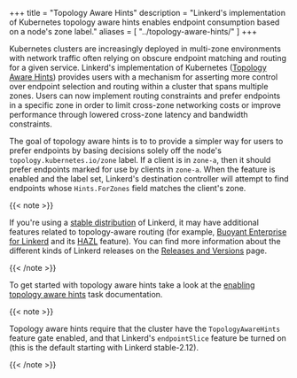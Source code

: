 +++
title = "Topology Aware Hints"
description = "Linkerd's implementation of Kubernetes topology aware hints enables endpoint consumption based on a node's zone label."
aliases = [
  "../topology-aware-hints/"
]
+++

Kubernetes clusters are increasingly deployed in multi-zone environments with
network traffic often relying on obscure endpoint matching and routing for a
given service. Linkerd's implementation of Kubernetes ([Topology Aware
Hints][topology aware hints]) provides users with a mechanism for asserting
more control over endpoint selection and routing within a cluster that spans
multiple zones. Users can now implement routing constraints and prefer
endpoints in a specific zone in order to limit cross-zone networking costs or
improve performance through lowered cross-zone latency and bandwidth
constraints.

The goal of topology aware hints is to to provide a simpler way for users to
prefer endpoints by basing decisions solely off the node's
`topology.kubernetes.io/zone` label. If a client is in `zone-a`, then it
should prefer endpoints marked for use by clients in `zone-a`. When the
feature is enabled and the label set, Linkerd's destination controller will
attempt to find endpoints whose `Hints.ForZones` field matches the client's
zone.

{{< note >}}

If you're using a [stable distribution](/releases/#stable) of Linkerd, it may
have additional features related to topology-aware routing (for example, <a
href="https://buoyant.io/linkerd-enterprise/">Buoyant Enterprise for
Linkerd</a> and its <a
href="https://docs.buoyant.io/buoyant-enterprise-linkerd/latest/features/hazl/">HAZL</a>
feature). You can find more information about the different kinds of Linkerd
releases on the [Releases and Versions](/releases/) page.

{{< /note >}}

To get started with topology aware hints take a look at the [enabling topology
aware hints](../../tasks/enabling-topology-aware-hints/) task documentation.

[topology aware hints]: https://kubernetes.io/docs/concepts/services-networking/topology-aware-hints/

{{< note >}}

Topology aware hints require that the cluster have the `TopologyAwareHints`
feature gate enabled, and that Linkerd's `endpointSlice` feature be turned on
(this is the default starting with Linkerd stable-2.12).

{{< /note >}}
